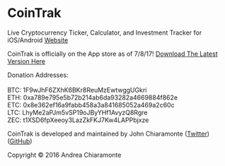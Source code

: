 # CoinTrak
Live Cryptocurrency Ticker, Calculator, and Investment Tracker for iOS/Android
[Website](http://cointrak.me)

CoinTrak is officially on the App store as of 7/8/17!
[Download The Latest Version Here](https://itunes.apple.com/us/app/cointrak/id1252261298?ls=1&mt=8)

Donation Addresses: <br> <br>
BTC: 1F9wJhF6ZXhK6BKr8ReuMzEwtwggUGkri <br>
ETH: 0xa789e795e5b72b214ab6da93282a4669884f862e <br>
ETC: 0x8e362ef16a9fabb458a3a841685052a469a2c60c <br>
LTC: LhyMe2aPJm5vSP19oJByYHf1AvyzQ8Rgre <br>
ZEC: t1XSD6fpXeeoy3LazZkFKJ7Kw4LAPPbjxze <br>

CoinTrak is developed and maintained by John Chiaramonte ([Twitter](http://twitter.com/jchiaramonte_)) ([GitHub](http://github.com/jccherry))

Copyright © 2016 Andrea Chiaramonte

